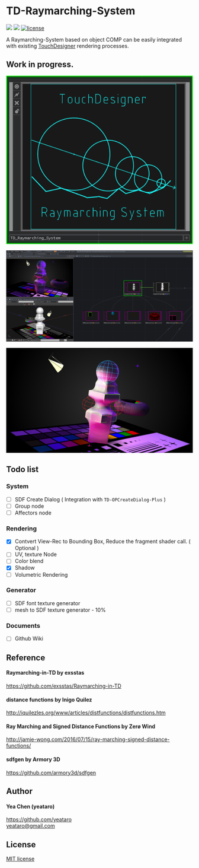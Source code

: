 # TD-Raymarching-System
![](https://img.shields.io/badge/version-WIP-red)
![](https://img.shields.io/github/last-commit/yeataro/TD-Raymarching-System)
[![license](https://img.shields.io/github/license/yeataro/TD-Raymarching-System)](LICENSE)


A Raymarching-System based on object COMP can be easily integrated with existing [TouchDesigner] rendering processes.
## Work in progress.

![icon](docs/img/Comp.png)

![system](docs/img/useagePW.png)

![render](docs/img/renderPW.png)

## Todo list
### System
- [ ] SDF Create Dialog ( Integration with `TD-OPCreateDialog-Plus` )
- [ ] Group node
- [ ] Affectors node
###  Rendering
- [x] Contvert View-Rec to Bounding Box, Reduce the fragment shader call. ( Optional )
- [ ] UV, texture Node
- [ ] Color blend
- [x] Shadow
- [ ] Volumetric Rendering
### Generator
- [ ] SDF font texture generator
- [ ] mesh to SDF texture generator - 10%
### Documents
- [ ] Github Wiki

## Reference

#### Raymarching-in-TD by exsstas
 https://github.com/exsstas/Raymarching-in-TD

#### distance functions by Inigo Quilez
http://iquilezles.org/www/articles/distfunctions/distfunctions.htm

#### Ray Marching and Signed Distance Functions by Zerø Wind
http://jamie-wong.com/2016/07/15/ray-marching-signed-distance-functions/

#### sdfgen by Armory 3D
https://github.com/armory3d/sdfgen

## Author
#### Yea Chen (yeataro)
https://github.com/yeataro \
<yeataro@gmail.com>

## License 
[MIT license](https://github.com/yeataro/TD-Raymarching-System/blob/master/LICENSE)

[TouchDesigner]: http://www.derivative.ca/